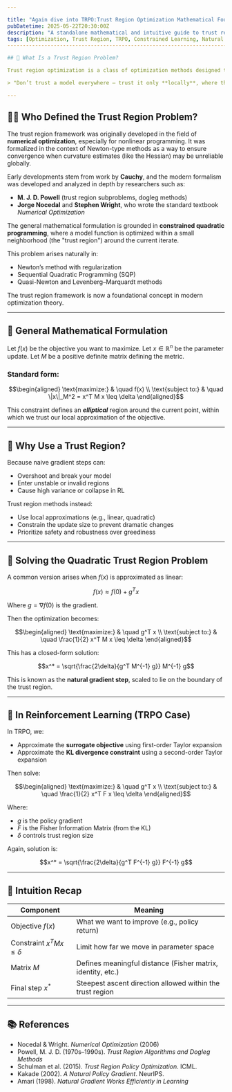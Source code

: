 ```yaml
---

title: "Again dive into TRPO:Trust Region Optimization Mathematical Foundations"
pubDatetime: 2025-05-22T20:30:00Z
description: "A standalone mathematical and intuitive guide to trust region optimization and its relevance to safe policy updates."
tags: [Optimization, Trust Region, TRPO, Constrained Learning, Natural Gradient, KL Divergence]
------------------------------------------------------------------------------------------------

## 📘 What Is a Trust Region Problem?

Trust region optimization is a class of optimization methods designed to make **safe and stable improvements** by restricting each step to a small, reliable neighborhood of the current solution.

> "Don’t trust a model everywhere — trust it only **locally**, where the approximation is valid."

---
```


## 🧑‍🏫 Who Defined the Trust Region Problem?

The trust region framework was originally developed in the field of **numerical optimization**, especially for nonlinear programming. It was formalized in the context of Newton-type methods as a way to ensure convergence when curvature estimates (like the Hessian) may be unreliable globally.

Early developments stem from work by **Cauchy**, and the modern formalism was developed and analyzed in depth by researchers such as:

* **M. J. D. Powell** (trust region subproblems, dogleg methods)
* **Jorge Nocedal** and **Stephen Wright**, who wrote the standard textbook *Numerical Optimization*

The general mathematical formulation is grounded in **constrained quadratic programming**, where a model function is optimized within a small neighborhood (the "trust region") around the current iterate.

This problem arises naturally in:

* Newton’s method with regularization
* Sequential Quadratic Programming (SQP)
* Quasi-Newton and Levenberg–Marquardt methods

The trust region framework is now a foundational concept in modern optimization theory.

---

## 🧮 General Mathematical Formulation

Let $f(x)$ be the objective you want to maximize.
Let $x \in \mathbb{R}^n$ be the parameter update.
Let $M$ be a positive definite matrix defining the metric.

### Standard form:

```math
\begin{aligned}
\text{maximize:} & \quad f(x) \\
\text{subject to:} & \quad \|x\|_M^2 = x^T M x \leq \delta
\end{aligned}
```

This constraint defines an ***elliptical*** region around the current point, within which we trust our local approximation of the objective.

---

## 🔎 Why Use a Trust Region?

Because naive gradient steps can:

* Overshoot and break your model
* Enter unstable or invalid regions
* Cause high variance or collapse in RL

Trust region methods instead:

* Use local approximations (e.g., linear, quadratic)
* Constrain the update size to prevent dramatic changes
* Prioritize safety and robustness over greediness

---

## 🎯 Solving the Quadratic Trust Region Problem

A common version arises when $f(x)$ is approximated as linear:

```math
f(x) \approx f(0) + g^T x
```

Where $g = \nabla f(0)$ is the gradient.

Then the optimization becomes:

```math
\begin{aligned}
\text{maximize:} & \quad g^T x \\
\text{subject to:} & \quad \frac{1}{2} x^T M x \leq \delta
\end{aligned}
```

This has a closed-form solution:

```math
x^* = \sqrt{\frac{2\delta}{g^T M^{-1} g}} M^{-1} g
```

This is known as the **natural gradient step**, scaled to lie on the boundary of the trust region.

---

## 📌 In Reinforcement Learning (TRPO Case)

In TRPO, we:

* Approximate the **surrogate objective** using first-order Taylor expansion
* Approximate the **KL divergence constraint** using a second-order Taylor expansion

Then solve:

```math
\begin{aligned}
\text{maximize:} & \quad g^T x \\
\text{subject to:} & \quad \frac{1}{2} x^T F x \leq \delta
\end{aligned}
```

Where:

* $g$ is the policy gradient
* $F$ is the Fisher Information Matrix (from the KL)
* $\delta$ controls trust region size

Again, solution is:

```math
x^* = \sqrt{\frac{2\delta}{g^T F^{-1} g}} F^{-1} g
```

---

## 🧠 Intuition Recap

| Component                        | Meaning                                                     |
| -------------------------------- | ----------------------------------------------------------- |
| Objective $f(x)$                 | What we want to improve (e.g., policy return)               |
| Constraint $x^T M x \leq \delta$ | Limit how far we move in parameter space                    |
| Matrix $M$                       | Defines meaningful distance (Fisher matrix, identity, etc.) |
| Final step $x^*$                 | Steepest ascent direction allowed within the trust region   |

---

## 📚 References

* Nocedal & Wright. *Numerical Optimization* (2006)
* Powell, M. J. D. (1970s–1990s). *Trust Region Algorithms and Dogleg Methods*
* Schulman et al. (2015). *Trust Region Policy Optimization*. ICML.
* Kakade (2002). *A Natural Policy Gradient*. NeurIPS.
* Amari (1998). *Natural Gradient Works Efficiently in Learning*
